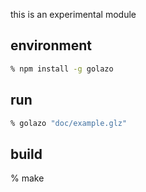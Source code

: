 
this is an experimental module

## environment

```zsh
% npm install -g golazo
```

## run

```zsh
% golazo "doc/example.glz"
```

## build
% make
